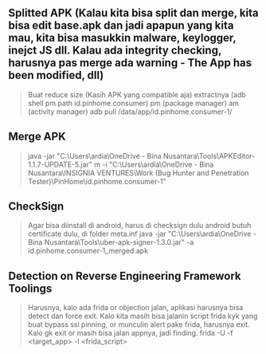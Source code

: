 ## Splitted APK (Kalau kita bisa split dan merge, kita bisa edit base.apk dan jadi apapun yang kita mau, kita bisa masukkin malware, keylogger, inejct JS dll. Kalau ada integrity checking, harusnya pas merge ada warning - The App has been modified, dll)
> Buat reduce size (Kasih APK yang compatible aja)
> extractnya (adb shell pm path id.pinhome.consumer)
pm (package manager)
am (activity manager)
> adb pull /data/app/id.pinhome.consumer-1/

## Merge APK
> java -jar "C:\Users\ardia\OneDrive - Bina Nusantara\Tools\APKEditor-1.1.7-UPDATE-5.jar" m -i "C:\Users\ardia\OneDrive - Bina Nusantara\INSIGNIA VENTURES\Work (Bug Hunter and Penetration Tester)\PinHome\id.pinhome.consumer-1"

## CheckSign
> Agar bisa diinstall di android, harus di checksign dulu
> android butuh certificate dulu, di folder meta.inf
> java -jar "C:\Users\ardia\OneDrive - Bina Nusantara\Tools\uber-apk-signer-1.3.0.jar" -a id.pinhome.consumer-1_merged.apk


## Detection on Reverse Engineering Framework Toolings
> Harusnya, kalo ada frida or objection jalan, aplikasi harusnya bisa detect dan force exit. 
> Kalo kita masih bisa jalanin script frida kyk yang buat bypass ssl pinning, or munculin alert pake frida, harusnya exit. Kalo gk exit or masih bisa jalan appnya, jadi finding.
> frida -U -f <target_app> -l <frida_script>




